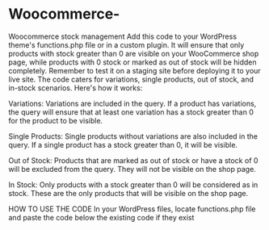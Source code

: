 # Woocommerce-
Woocommerce stock management
Add this code to your WordPress theme's functions.php file or in a custom plugin. It will ensure that only products with stock greater than 0 are visible on your WooCommerce shop page, while products with 0 stock or marked as out of stock will be hidden completely. Remember to test it on a staging site before deploying it to your live site.
The code caters for variations, single products, out of stock, and in-stock scenarios. Here's how it works:

Variations: Variations are included in the query. If a product has variations, the query will ensure that at least one variation has a stock greater than 0 for the product to be visible.

Single Products: Single products without variations are also included in the query. If a single product has a stock greater than 0, it will be visible.

Out of Stock: Products that are marked as out of stock or have a stock of 0 will be excluded from the query. They will not be visible on the shop page.

In Stock: Only products with a stock greater than 0 will be considered as in stock. These are the only products that will be visible on the shop page.

HOW TO USE THE CODE
In your WordPress files, locate functions.php file and paste the code below the existing code if they exist
